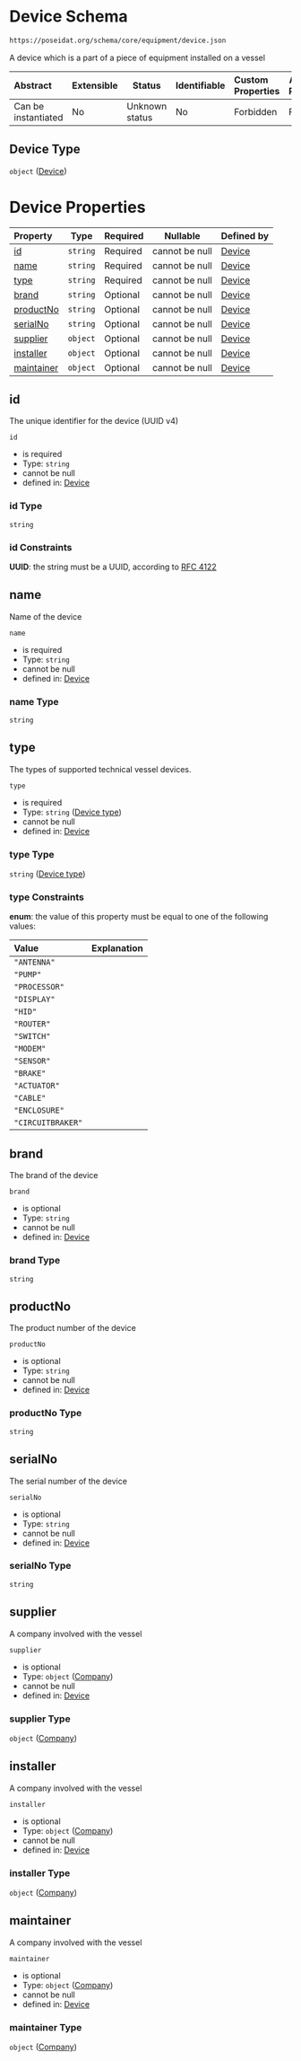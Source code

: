# Device Schema

```txt
https://poseidat.org/schema/core/equipment/device.json
```

A device which is a part of a piece of equipment installed on a vessel


| Abstract            | Extensible | Status         | Identifiable | Custom Properties | Additional Properties | Access Restrictions | Defined In                                                               |
| :------------------ | ---------- | -------------- | ------------ | :---------------- | --------------------- | ------------------- | ------------------------------------------------------------------------ |
| Can be instantiated | No         | Unknown status | No           | Forbidden         | Forbidden             | none                | [device.json](schemas/core/equipment/device.json "open original schema") |

## Device Type

`object` ([Device](device.md))

# Device Properties

| Property                  | Type     | Required | Nullable       | Defined by                                                                                                                    |
| :------------------------ | -------- | -------- | -------------- | :---------------------------------------------------------------------------------------------------------------------------- |
| [id](#id)                 | `string` | Required | cannot be null | [Device](device-properties-id.md "https&#x3A;//poseidat.org/schema/core/equipment/device.json#/properties/id")                |
| [name](#name)             | `string` | Required | cannot be null | [Device](device-properties-name.md "https&#x3A;//poseidat.org/schema/core/equipment/device.json#/properties/name")            |
| [type](#type)             | `string` | Required | cannot be null | [Device](device-properties-device-type.md "https&#x3A;//poseidat.org/schema/enum/device-type.json#/properties/type")          |
| [brand](#brand)           | `string` | Optional | cannot be null | [Device](device-properties-brand.md "https&#x3A;//poseidat.org/schema/core/equipment/device.json#/properties/brand")          |
| [productNo](#productNo)   | `string` | Optional | cannot be null | [Device](device-properties-productno.md "https&#x3A;//poseidat.org/schema/core/equipment/device.json#/properties/productNo")  |
| [serialNo](#serialNo)     | `string` | Optional | cannot be null | [Device](device-properties-serialno.md "https&#x3A;//poseidat.org/schema/core/equipment/device.json#/properties/serialNo")    |
| [supplier](#supplier)     | `object` | Optional | cannot be null | [Device](equipment-properties-company.md "https&#x3A;//poseidat.org/schema/core/persona/company.json#/properties/supplier")   |
| [installer](#installer)   | `object` | Optional | cannot be null | [Device](equipment-properties-company.md "https&#x3A;//poseidat.org/schema/core/persona/company.json#/properties/installer")  |
| [maintainer](#maintainer) | `object` | Optional | cannot be null | [Device](equipment-properties-company.md "https&#x3A;//poseidat.org/schema/core/persona/company.json#/properties/maintainer") |

## id

The unique identifier for the device (UUID v4)


`id`

-   is required
-   Type: `string`
-   cannot be null
-   defined in: [Device](device-properties-id.md "https&#x3A;//poseidat.org/schema/core/equipment/device.json#/properties/id")

### id Type

`string`

### id Constraints

**UUID**: the string must be a UUID, according to [RFC 4122](https://tools.ietf.org/html/rfc4122 "check the specification")

## name

Name of the device


`name`

-   is required
-   Type: `string`
-   cannot be null
-   defined in: [Device](device-properties-name.md "https&#x3A;//poseidat.org/schema/core/equipment/device.json#/properties/name")

### name Type

`string`

## type

The types of supported technical vessel devices.


`type`

-   is required
-   Type: `string` ([Device type](device-properties-device-type.md))
-   cannot be null
-   defined in: [Device](device-properties-device-type.md "https&#x3A;//poseidat.org/schema/enum/device-type.json#/properties/type")

### type Type

`string` ([Device type](device-properties-device-type.md))

### type Constraints

**enum**: the value of this property must be equal to one of the following values:

| Value             | Explanation |
| :---------------- | ----------- |
| `"ANTENNA"`       |             |
| `"PUMP"`          |             |
| `"PROCESSOR"`     |             |
| `"DISPLAY"`       |             |
| `"HID"`           |             |
| `"ROUTER"`        |             |
| `"SWITCH"`        |             |
| `"MODEM"`         |             |
| `"SENSOR"`        |             |
| `"BRAKE"`         |             |
| `"ACTUATOR"`      |             |
| `"CABLE"`         |             |
| `"ENCLOSURE"`     |             |
| `"CIRCUITBRAKER"` |             |

## brand

The brand of the device


`brand`

-   is optional
-   Type: `string`
-   cannot be null
-   defined in: [Device](device-properties-brand.md "https&#x3A;//poseidat.org/schema/core/equipment/device.json#/properties/brand")

### brand Type

`string`

## productNo

The product number of the device


`productNo`

-   is optional
-   Type: `string`
-   cannot be null
-   defined in: [Device](device-properties-productno.md "https&#x3A;//poseidat.org/schema/core/equipment/device.json#/properties/productNo")

### productNo Type

`string`

## serialNo

The serial number of the device


`serialNo`

-   is optional
-   Type: `string`
-   cannot be null
-   defined in: [Device](device-properties-serialno.md "https&#x3A;//poseidat.org/schema/core/equipment/device.json#/properties/serialNo")

### serialNo Type

`string`

## supplier

A company involved with the vessel


`supplier`

-   is optional
-   Type: `object` ([Company](equipment-properties-company.md))
-   cannot be null
-   defined in: [Device](equipment-properties-company.md "https&#x3A;//poseidat.org/schema/core/persona/company.json#/properties/supplier")

### supplier Type

`object` ([Company](equipment-properties-company.md))

## installer

A company involved with the vessel


`installer`

-   is optional
-   Type: `object` ([Company](equipment-properties-company.md))
-   cannot be null
-   defined in: [Device](equipment-properties-company.md "https&#x3A;//poseidat.org/schema/core/persona/company.json#/properties/installer")

### installer Type

`object` ([Company](equipment-properties-company.md))

## maintainer

A company involved with the vessel


`maintainer`

-   is optional
-   Type: `object` ([Company](equipment-properties-company.md))
-   cannot be null
-   defined in: [Device](equipment-properties-company.md "https&#x3A;//poseidat.org/schema/core/persona/company.json#/properties/maintainer")

### maintainer Type

`object` ([Company](equipment-properties-company.md))
